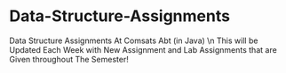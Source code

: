 # Data-Structure-Assignments
Data Structure Assignments At Comsats Abt (in Java)
\n This will be Updated Each Week with New Assignment and Lab Assignments that are Given throughout The Semester!
